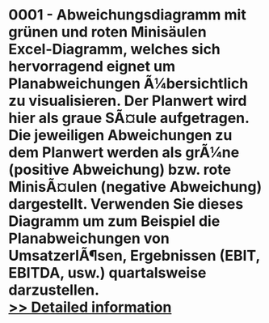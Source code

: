 # 0001 - Abweichungsdiagramm mit grünen und roten Minisäulen<br />Excel-Diagramm, welches sich hervorragend eignet um Planabweichungen Ã¼bersichtlich zu visualisieren. Der Planwert wird hier als graue SÃ¤ule aufgetragen. Die jeweiligen Abweichungen zu dem Planwert werden als grÃ¼ne (positive Abweichung) bzw. rote MinisÃ¤ulen (negative Abweichung) dargestellt. Verwenden Sie dieses Diagramm um zum Beispiel die Planabweichungen von UmsatzerlÃ¶sen, Ergebnissen (EBIT, EBITDA, usw.) quartalsweise darzustellen.<br />[>> Detailed information](https://secure.shareit.com/shareit/product.html?productid=300635615&affiliateid=200057808)